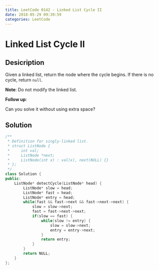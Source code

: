 ```yaml
---
title: LeetCode 0142 - Linked List Cycle II
date: 2018-05-29 09:39:59
categories: LeetCode
---
```

# Linked List Cycle II

<!--more-->

## Desicription

Given a linked list, return the node where the cycle begins. If there is no cycle, return `null`.

**Note**: Do not modify the linked list.

**Follow up**:

Can you solve it without using extra space?

## Solution

```cpp
/**
 * Definition for singly-linked list.
 * struct ListNode {
 *     int val;
 *     ListNode *next;
 *     ListNode(int x) : val(x), next(NULL) {}
 * };
 */
class Solution {
public:
    ListNode* detectCycle(ListNode* head) {
        ListNode* slow = head;
        ListNode* fast = head;
        ListNode* entry = head;
        while(fast && fast->next && fast->next->next) {
            slow = slow->next;
            fast = fast->next->next;
            if(slow == fast) {
                while(slow != entry) {
                    slow = slow->next;
                    entry = entry->next;
                }
                return entry;
            }
        }
        return NULL;
    }
};
```